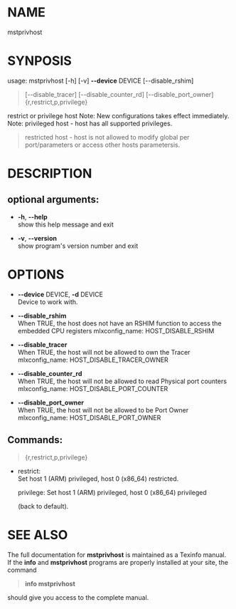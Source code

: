
# NAME

mstprivhost

# SYNPOSIS

usage: mstprivhost \[-h\] \[-v\] **-\-device** DEVICE
\[-\-disable\_rshim\]

> \[-\-disable\_tracer\] \[-\-disable\_counter\_rd\]
> \[-\-disable\_port\_owner\] {r,restrict,p,privilege}

restrict or privilege host
Note: New configurations takes effect immediately.
Note: privileged host - host has all supported privileges.

> restricted host - host is not allowed to modify global per
> port/parameters or access other hosts parametersis.
> 
# DESCRIPTION

## optional arguments:

  - **-h**, **-\-help**  
    show this help message and exit

  - **-v**, **-\-version**  
    show program's version number and exit

# OPTIONS

  - **-\-device** DEVICE, **-d** DEVICE  
    Device to work with.

  - **-\-disable\_rshim**  
    When TRUE, the host does not have an RSHIM function to access the
    embedded CPU registers mlxconfig\_name: HOST\_DISABLE\_RSHIM

  - **-\-disable\_tracer**  
    When TRUE, the host will not be allowed to own the Tracer
    mlxconfig\_name: HOST\_DISABLE\_TRACER\_OWNER

  - **-\-disable\_counter\_rd**  
    When TRUE, the host will not be allowed to read Physical port
    counters mlxconfig\_name: HOST\_DISABLE\_PORT\_COUNTER

  - **-\-disable\_port\_owner**  
    When TRUE, the host will not be allowed to be Port Owner
    mlxconfig\_name: HOST\_DISABLE\_PORT\_OWNER

## Commands:

> {r,restrict,p,privilege}

  - restrict:  
    Set host 1 (ARM) privileged, host 0 (x86\_64) restricted.
    
    privilege: Set host 1 (ARM) privileged, host 0 (x86\_64) privileged
    
    (back to default).

# SEE ALSO

The full documentation for **mstprivhost** is maintained as a Texinfo
manual. If the **info** and **mstprivhost** programs are properly
installed at your site, the command

> **info mstprivhost**

should give you access to the complete manual.
